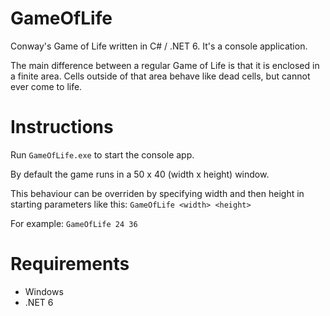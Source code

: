 # GameOfLife
Conway's Game of Life written in C# / .NET 6. 
It's a console application. 

The main difference between a regular Game of Life is that it is enclosed in a finite area.
Cells outside of that area behave like dead cells, but cannot ever come to life.

# Instructions
Run ```GameOfLife.exe``` to start the console app.

By default the game runs in a 50 x 40 (width x height) window.

This behaviour can be overriden by specifying width and then height in starting parameters like this:
```GameOfLife <width> <height>```

For example:
```GameOfLife 24 36```

# Requirements
- Windows
- .NET 6
